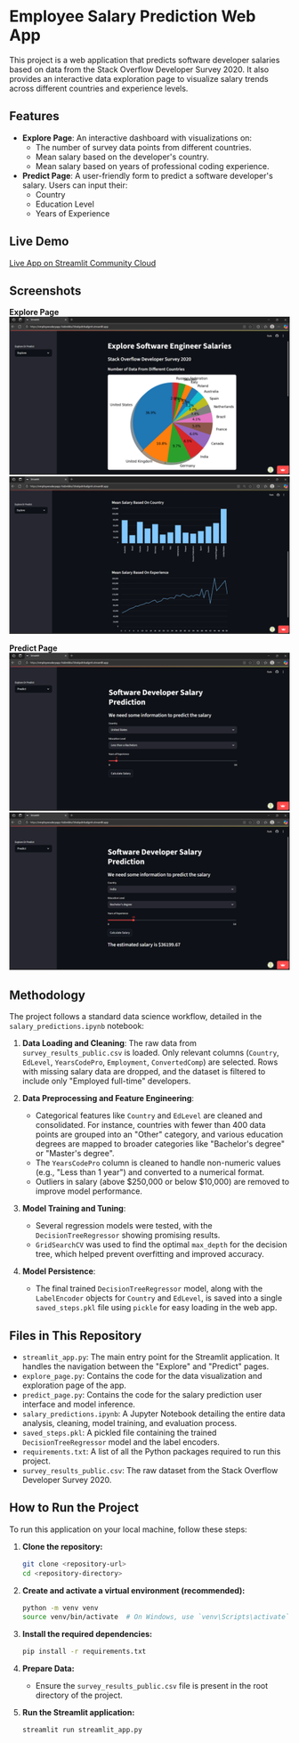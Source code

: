 # Employee Salary Prediction Web App

This project is a web application that predicts software developer salaries based on data from the Stack Overflow Developer Survey 2020. It also provides an interactive data exploration page to visualize salary trends across different countries and experience levels.

## Features

-   **Explore Page**: An interactive dashboard with visualizations on:
    -   The number of survey data points from different countries.
    -   Mean salary based on the developer's country.
    -   Mean salary based on years of professional coding experience.
-   **Predict Page**: A user-friendly form to predict a software developer's salary. Users can input their:
    -   Country
    -   Education Level
    -   Years of Experience

## Live Demo

[Live App on Streamlit Community Cloud](https://employeesalaryapp-hixbmbku7dnxkpdnhadgmh.streamlit.app/)

## Screenshots

**Explore Page**
![Pie Chart](screenshots\explore_page_1.png)
![Bar Chart and Line Chart](screenshots\explore_page_2.png)

**Predict Page**
![Before Prediction](screenshots\predict_page_1.png)
![After Prediction](screenshots\predict_page_2.png)

## Methodology

The project follows a standard data science workflow, detailed in the `salary_predictions.ipynb` notebook:

1.  **Data Loading and Cleaning**: The raw data from `survey_results_public.csv` is loaded. Only relevant columns (`Country`, `EdLevel`, `YearsCodePro`, `Employment`, `ConvertedComp`) are selected. Rows with missing salary data are dropped, and the dataset is filtered to include only "Employed full-time" developers.

2.  **Data Preprocessing and Feature Engineering**:
    *   Categorical features like `Country` and `EdLevel` are cleaned and consolidated. For instance, countries with fewer than 400 data points are grouped into an "Other" category, and various education degrees are mapped to broader categories like "Bachelor's degree" or "Master's degree".
    *   The `YearsCodePro` column is cleaned to handle non-numeric values (e.g., "Less than 1 year") and converted to a numerical format.
    *   Outliers in salary (above $250,000 or below $10,000) are removed to improve model performance.

3.  **Model Training and Tuning**:
    *   Several regression models were tested, with the `DecisionTreeRegressor` showing promising results.
    *   `GridSearchCV` was used to find the optimal `max_depth` for the decision tree, which helped prevent overfitting and improved accuracy.

4.  **Model Persistence**:
    *   The final trained `DecisionTreeRegressor` model, along with the `LabelEncoder` objects for `Country` and `EdLevel`, is saved into a single `saved_steps.pkl` file using `pickle` for easy loading in the web app.

## Files in This Repository

-   `streamlit_app.py`: The main entry point for the Streamlit application. It handles the navigation between the "Explore" and "Predict" pages.
-   `explore_page.py`: Contains the code for the data visualization and exploration page of the app.
-   `predict_page.py`: Contains the code for the salary prediction user interface and model inference.
-   `salary_predictions.ipynb`: A Jupyter Notebook detailing the entire data analysis, cleaning, model training, and evaluation process.
-   `saved_steps.pkl`: A pickled file containing the trained `DecisionTreeRegressor` model and the label encoders.
-   `requirements.txt`: A list of all the Python packages required to run this project.
-   `survey_results_public.csv`: The raw dataset from the Stack Overflow Developer Survey 2020.

## How to Run the Project

To run this application on your local machine, follow these steps:

1.  **Clone the repository:**
    ```bash
    git clone <repository-url>
    cd <repository-directory>
    ```

2.  **Create and activate a virtual environment (recommended):**
    ```bash
    python -m venv venv
    source venv/bin/activate  # On Windows, use `venv\Scripts\activate`
    ```

3.  **Install the required dependencies:**
    ```bash
    pip install -r requirements.txt
    ```

4.  **Prepare Data:**
    *   Ensure the `survey_results_public.csv` file is present in the root directory of the project.

5.  **Run the Streamlit application:**
    ```bash
    streamlit run streamlit_app.py
    ```
